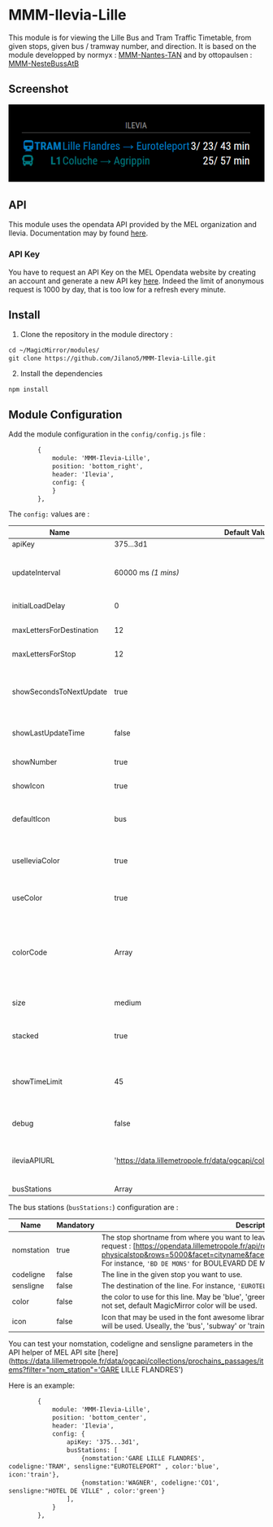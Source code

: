 # MMM-Ilevia-Lille
This module is for viewing the Lille Bus and Tram Traffic Timetable, from given stops, given bus / tramway number, and direction.
It is based on the module developped by normyx : [MMM-Nantes-TAN](https://github.com/normyx/MMM-Nantes-TAN) and by ottopaulsen : [MMM-NesteBussAtB](https://github.com/ottopaulsen/MMM-NesteBussAtB) 
## Screenshot
![screenshot](https://github.com/Jilano5/MMM-Ilevia-Lille/blob/master/MMM-Ilevia-Lille.png)
## API
This module uses the opendata API provided by the MEL organization and Ilevia. Documentation may by found [here](https://data.lillemetropole.fr/data/ogcapi/collections/prochains_passages/item).

### API Key

You have to request an API Key on the MEL Opendata website by creating an account and generate a new API key [here](https://opendata.lillemetropole.fr/account/api-keys/). Indeed the limit of anonymous request is 1000 by day, that is too low for a refresh every minute. 

## Install
1. Clone the repository in the module directory :
```shell=
cd ~/MagicMirror/modules/
git clone https://github.com/Jilano5/MMM-Ilevia-Lille.git
```
2. Install the dependencies
```shell=
npm install
```

## Module Configuration
Add the module configuration in the `config/config.js` file :
```javascript=
        {
            module: 'MMM-Ilevia-Lille',
            position: 'bottom_right',
            header: 'Ilevia',
            config: {
            }
        },
```
The `config:` values are :

| Name | Default Value | Description |
| -------- | -------- | -------- |
| apiKey | 375...3d1 | See API key |
| updateInterval | 60000 ms *(1 mins)* | time in ms between pulling request for new times (update request) |
| initialLoadDelay | 0 | start delay seconds. |
| maxLettersForDestination | 12 | will limit the length of the destination string |
| maxLettersForStop | 12 | will limit the length of the stop string |
| showSecondsToNextUpdate | true | display a countdown to the next update pull (should I wait for a refresh before going ?) |
| showLastUpdateTime | false | display the time when the last pulled occured |
| showNumber | true | Display the number/name of the line |
| showIcon | true | Display the icon of the line |
| defaultIcon | bus | Default symbol that may be used in the font awesome library [here](https://fontawesome.com/icons?d=gallery&m=free) |
| useIleviaColor | true | Uses color of Ilevia API for lines (override useColor param) |
| useColor | true | Uses color set up in the lines configuration below |
| colorCode | Array | List of color available in RGB (ex : Blue: "rgb(0,121,188)"). Blue, Green, Yellow, Purple, White and Orange are available |
| size | medium | Text size, for example small, medium or large |
| stacked | true | Show multiple buses on same row, if same route and destination |
| showTimeLimit | 45 | If not stacked, show time of departure instead of minutes, if more than this limit until departure. |
| debug | false | `console.log` more things to help debugging |
| ileviaAPIURL | 'https://data.lillemetropole.fr/data/ogcapi/collections/prochains_passages/item' | URI for the MEL Opendata API. No modification need, just in case evolutions |
| busStations | Array | See below |


The bus stations (`busStations:`) configuration are :

| Name | Mandatory | Description |
| -------- | -------- | -------- |
| nomstation | true | The stop shortname from where you want to leave. The name is found in the following request : [https://opendata.lillemetropole.fr/api/records/1.0/search/?dataset=ilevia-physicalstop&rows=5000&facet=cityname&facet=transportmoderef&facet=publiclinecode). For instance, `'BD DE MONS'` for BOULEVARD DE MONS stop. |
| codeligne | false | The line in the given stop you want to use.|
| sensligne | false | The destination of the line. For instance, `'EUROTELEPORT'` for tram.|
| color | false | the color to use for this line. May be 'blue', 'green', 'purple', 'orange', 'white' or 'yellow'. If not set, default MagicMirror color will be used. |
| icon | false | Icon that may be used in the font awesome library [here](https://fontawesome.com/icons?d=gallery&m=free). If not set, the config `defaultIcon` will be used. Useally, the 'bus', 'subway' or 'train' may be used. |

You can test your nomstation, codeligne and sensligne parameters in the API helper of MEL API site [here](https://data.lillemetropole.fr/data/ogcapi/collections/prochains_passages/items?filter="nom_station"='GARE LILLE FLANDRES')

Here is an example:
```javascript=
        {
            module: 'MMM-Ilevia-Lille',
            position: 'bottom_center',
            header: 'Ilevia',
            config: {
                apiKey: '375...3d1',
                busStations: [
                    {nomstation:'GARE LILLE FLANDRES', codeligne:'TRAM', sensligne:"EUROTELEPORT" , color:'blue', icon:'train'},
                    {nomstation:'WAGNER', codeligne:'CO1', sensligne:"HOTEL DE VILLE" , color:'green'}
                ],
            }
        },

```


